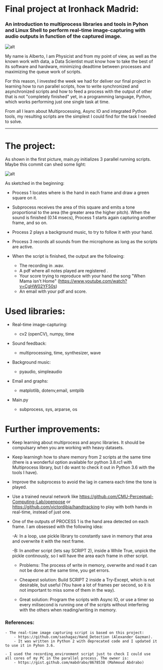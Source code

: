 # Final project at Ironhack Madrid: 

### An introduction to multiprocess libraries and tools in Pyhon and Linux Shell to perform real-time image-capturing with audio outputs in function of the captured image.

![alt](https://raw.githubusercontent.com/albertovpd/real-time_image-adudio_multiprocess/master/output/process.png "process")

My name is Alberto, I am Physicist and from my point of view, as well as the known work with data, a Data Scientist must know how to take the best of its software and hardware, minimizing deadtime between processes and maximizing the queue work of scripts.

For this reason, I invested the week we had for deliver our final project in learning how to run parallel scripts, how to write synchronized and asynchronized scripts and how to feed a process with the output of other that is not "completely finished" yet, in a programming language, Python, which works performing just one single task at time.

From all I learn about Multiprocessing, Async IO and integrated Python tools, my resulting scripts are the simplest I could find for the task I needed to solve.

-------------------------------

# The project:

As shown in the first picture, main.py initializes 3 parallel running scripts. Maybe this commit can shed some light:

![alt](https://raw.githubusercontent.com/albertovpd/real-time_image-audio_multiprocess/master/output/Screenshot%20from%202019-12-23%2018-51-53.png "commit")

As sketched in the beginning:

- Process 1 locates where is the hand in each frame and draw a green square on it.

- Subprocess receives the area of this square and emits a tone proportional to the area (the greater area the higher pitch). When the sound is finished (0.14 msecs), Process 1 starts again capturing another frame, and so on.

- Process 2 plays a background music, to try to follow it with your hand.

- Process 3 records all sounds from the microphone as long as the scripts are active.

- When the script is finished, the output are the following:
    - The recording in .wav.
    - A pdf where all notes played are registered .
    - Your score trying to reproduce with your hand the song "When Mama isn't Home" (https://www.youtube.com/watch?v=CgHW02YF50s)
    - An email with your pdf and score.

# Used libraries:

- Real-time image-capturing:
    - cv2 (openCV), numpy, time
    
- Sound feedback:
    - multiprocessing, time, synthesizer, wave
    
- Background music:
    - pyaudio, simpleaudio
    
- Email and graphs:
    - matplotlib, dotenv,email, smtplib

- Main.py
    - subprocess, sys, arparse, os
    
# Further improvements:

- Keep learning about multiprocess and async libraries. It should be compulsary when you are working with heavy datasets.

- Keep learningh how to share memory from 2 scripts at the same time (there is a wonderful option available for python 3.8.rc1 with Multiprocess library, but I do want to check it out in Python 3.6 with the tools I have).

- Improve the subprocess to avoid the lag in camera each time the tone is played.

- Use a trained neural network like https://github.com/CMU-Perceptual-Computing-Lab/openpose or https://github.com/victordibia/handtracking to play with both hands in real-time, instead of just one.

- One of the outputs of PROCESS 1 is the hand area detected on each frame. I am obsessed with the following idea:

    -A: In a loop, use pickle library to constantly save in memory that area and overwrite it with the next frame.
    
    -B: In another script (lets say SCRIPT 2), inside a While True, unpick the pickle continously, so I will have the area each frame in other script.
    - Problems: The process of write in memory, overwrite and read it can not be done at the same time, you get errors.
    
    - Cheapest solution: Build SCRIPT 2 inside a Try-Except, which is not desirable, but useful (You have a lot of frames per second, so it is not important to miss some of them in the way).
    
    - Great solution: Program the scripts with Async IO, or use a timer so every milisecond is running one of the scripts without interfering with the others when reading/writing in memory.

### References:
    - The real-time image capturing script is based on this project:
        - https://github.com/sashagaz/Hand_Detection (Alexander Gazman).
        - It was written in Python 2 with deprecated code and I updated it to use it in Pyhon 3.6.

    - I used the recording_environment script just to check I could use all cores of my PC in the parallel process. The owner is:
        - https://gist.github.com/mabdrabo/8678538 (Mahmoud Abdrabo)
    
        
